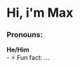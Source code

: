 <html>
<head>
  
</head>
<style>
.nobr { white-space: nowrap }
</style>
<body><h1>Hi, i'm Max</h1>
<div class="nobr">
<h3>Pronouns:</h3> <b>He/Him</b>
</div>
- ⚡ Fun fact: ...

<!---
MaxG0345/MaxG0345 is a ✨ special ✨ repository because its `README.md` (this file) appears on your GitHub profile.
You can click the Preview link to take a look at your changes.
--->
</body>
</html>
